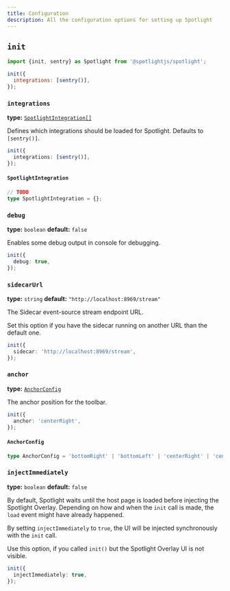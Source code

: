 ```yaml
---
title: Configuration
description: All the configuration options for setting up Spotlight
---
```


## `init`

```js
import {init, sentry} as Spotlight from '@spotlightjs/spotlight';

init({
  integrations: [sentry()],
});
```

### `integrations`

**type:** [`SpotlightIntegration[]`](#spotlightintegration)

Defines which integrations should be loaded for Spotlight. Defaults to `[sentry()]`.

```ts
init({
  integrations: [sentry()],
});
```

#### `SpotlightIntegration`

```ts
// TODO
type SpotlightIntegration = {};
```

### `debug`

**type:** `boolean` **default:** `false`

Enables some debug output in console for debugging.

```ts
init({
  debug: true,
});
```

### `sidecarUrl`

**type:** `string` **default:** `"http://localhost:8969/stream"`

The Sidecar event-source stream endpoint URL.

Set this option if you have the sidecar running on another URL than the default one.

```ts
init({
  sidecar: 'http://localhost:8969/stream',
});
```

### `anchor`

**type:** [`AnchorConfig`](#anchorconfig)

The anchor position for the toolbar.

```ts
init({
  anchor: 'centerRight',
});
```

#### `AnchorConfig`

```ts
type AnchorConfig = 'bottomRight' | 'bottomLeft' | 'centerRight' | 'centerLeft' | 'topLeft' | 'topRight';
```

### `injectImmediately`

**type:** `boolean` **default:** `false`

By default, Spotlight waits until the host page is loaded before injecting the Spotlight Overlay. Depending on how and
when the `init` call is made, the `load` event might have already happened.

By setting `injectImmediately` to `true`, the UI will be injected synchronously with the `init` call.

Use this option, if you called `init()` but the Spotlight Overlay UI is not visible.

```ts
init({
  injectImmediately: true,
});
```
